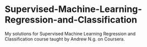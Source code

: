 # Supervised-Machine-Learning-Regression-and-Classification

My solutions for Supervised Machine Learning Regression and Classification course taught by Andrew N.g. on Coursera.
